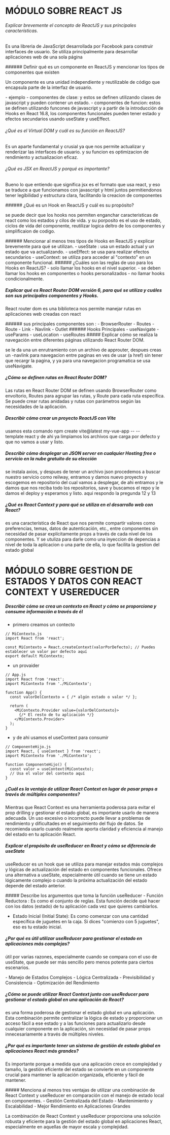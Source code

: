 # MÓDULO SOBRE REACT JS
###### Explicar brevemente el concepto de ReactJS y sus principales características.

<p> Es una libreria de JavaScript desarrollada por Facebook para construir interfaces de usuario. Se utiliza principalmente para desarrollar aplicaciones web de una sola página
</p>
###### Definir qué es un componente en ReactJS y mencionar los tipos de componentes que existen
<p>
 Un componente es una unidad independiente y reutilizable de código que encapsula parte de la interfaz de usuario.
</p>
- ejemplo
- componentes de clase: y estos se definen utilizando clases de javascript y pueden contener un estado.
- componentes de funcion: estos se definen utilizando funcones de javascript y a partir de la introducción de Hooks en React 16.8, los componentes funcionales pueden tener estado y efectos secundarios usando useState y useEffect.

###### ¿Qué es el Virtual DOM y cuál es su función en ReactJS?
<p>
Es un aparte fundamental y crusial ya que nos permite actualizar y renderizar las interfaces de usuario. y su funcion es optimizacion de rendimiento y actualizacion eficaz.
</p>

######  ¿Qué es JSX en ReactJS y porqué es importante?
<p>
Bueno lo que entiendo que significa jsx es el formato que usa react, y eso se traduce a que funcionamos con javascript y html juntos permitiendonos tener legibilidad y estructura clara, facilitando la creacion  de componentes
</p>
###### ¿Qué es un Hook en ReactJS y cuál es su propósito?
<p>
se puede decir que los hooks nos permiten enganchar  caracteristicas de react como los estados y cilos de vida. y su porposito es el uso de estado, ciclos de vida del componente, reutilizar logica deltro de los componentes y simplificaion de codigo.
</p>
###### Mencionar al menos tres tipos de Hooks en ReactJS y explicar brevemente para qué se utilizan. 
- useState : usa un estado actual y un estado que va actualizando.
- useEffect:  se usa  para realizar efectos secundarios 
- useContext: se utiliza para acceder al "contexto" en un componente funcional.
###### ¿Cuáles son las reglas de uso para los Hooks en   ReactJS?  
- solo llamar los hooks en el nivel superior.
- se deben llamar los hooks en componentes o hooks personalizados
- no llamar hooks condicionalmente.

#####  Explicar qué es React Router DOM versión 6, para qué se utiliza y cuáles son sus principales componentes y Hooks.
<p>
React router dom es una biblioteca nos permite manejar rutas en aplicaciones web creadas con react
</p>
###### sus principales componentes son :
- BrowserRouter
- Routes
- Route
- Link
- Navlink 
- Outlet
###### Hooks Principales
- useNavigate
- useParams
- useLocation
- useRoutes
#####  Explicar cómo se realiza la navegación entre diferentes páginas utilizando React Router DOM.
<p>
se le da una un enrutramiento con un archivo de approuter, despues creas un -navlink para navegacion entre paginas en ves de usar  (a href) sin  tener que recargr la pagina, y ya para una navegacion programatica se usa  useNavigate.
</p>

##### ¿Cómo se definen rutas en React Router DOM?
<p>
Las rutas en React Router DOM se definen usando BrowserRouter como envoltorio, Routes para agrupar las rutas, y Route para cada ruta específica. Se puede crear rutas anidadas y rutas con parámetros según las necesidades de la aplicación.
</p>

##### Describir cómo crear un proyecto ReactJS con Vite
<p>
usamos esta comando npm create vite@latest my-vue-app -- --template react y de ahi ya limpiamos los archivos que carga por defecto y que no vamos a usar y listo.
</p>

##### Describir cómo desplegar un JSON server en cualquier Hosting free o servicio en la nube gratuito de su elección
<p>
se instala axios, y despues de tener un archivo json procedemos a buscar nuestro servicio como reilway, entramos y damos nuevo proyecto y escogemos en repositorio del cual vamos a desplegar, de ahi entramos y le damos que nos reciba todo los repositorios, save y buscamos el repo  y le damos el deploy y esperamos y listo. aqui respondo la pregunda 12 y 13
</p>

##### ¿Qué es React Context y para qué se utiliza en el desarrollo web con React?
<p>
 es una característica de React que nos permite compartir valores como preferencias, temas, datos de autenticación, etc., entre componentes sin necesidad de pasar explícitamente props a través de cada nivel de los componentes. Y se utuliza para darle como una inyeccion de depencias a nivel de toda la aplicacion o una parte de ella, lo que facilita la gestion del estado global</p>

 # MÓDULO SOBRE GESTION DE ESTADOS Y DATOS CON REACT CONTEXT Y USEREDUCER 
##### Describir cómo se crea un contexto en React y cómo se proporciona y consume información a través de él
-  primero creamos un contecto 

```
// MiContexto.js
import React from 'react';

const MiContexto = React.createContext(valorPorDefecto); // Puedes establecer un valor por defecto aquí
export default MiContexto;

```
- un provaider

```
// App.js
import React from 'react';
import MiContexto from './MiContexto';

function App() {
  const valorDelContexto = { /* algún estado o valor */ };

  return (
    <MiContexto.Provider value={valorDelContexto}>
      {/* El resto de tu aplicación */}
    </MiContexto.Provider>
  );
}
```
- y de ahi usamos el useContext para consumir

```
// ComponenteHijo.js
import React, { useContext } from 'react';
import MiContexto from './MiContexto';

function ComponenteHijo() {
  const valor = useContext(MiContexto);
  // Usa el valor del contexto aquí
}
```
##### ¿Cuál es la ventaja de utilizar React Context en lugar de pasar props a través de múltiples componentes?
<p>
Mientras que React Context es una herramienta poderosa para evitar el prop drilling y gestionar el estado global, es importante usarlo de manera adecuada. Un uso excesivo o incorrecto puede llevar a problemas de rendimiento y dificultades en el seguimiento del flujo de datos. Se recomienda usarlo cuando realmente aporta claridad y eficiencia al manejo del estado en tu aplicación React.
</p>

##### Explicar el propósito de useReducer en React y cómo se diferencia de useState
<p>
useReducer es un hook  que se utiliza para manejar estados más complejos y lógicas de actualización del estado en componentes funcionales. Ofrece una alternativa a useState, especialmente útil cuando se tiene un estado lógicamente complejo o cuando la próxima actualización del estado depende del estado anterior.
</p>
##### Describe los argumentos que toma la función useReducer
- Función Reductora :  
Es como el conjunto de reglas. Esta función decide qué hacer con los datos (estado) de tu aplicación cada vez que quieres cambiarlos.

-  Estado Inicial (Initial State):
 Es como comenzar con una cantidad específica de juguetes en la caja. Si dices "comienzo con 5 juguetes", eso es tu estado inicial.

##### ¿Por qué es útil utilizar useReducer para gestionar el estado en aplicaciones más complejas?
<p>
útil por varias razones, especialmente cuando se compara con el uso de useState, que puede ser más sencillo pero menos potente para ciertos escenarios.
</p>
- Manejo de Estados Complejos
-  Lógica Centralizada
- Previsibilidad y Consistencia
- Optimización del Rendimiento

##### ¿Cómo se puede utilizar React Context junto con useReducer para gestionar el estado global en una aplicación de React?

<p>
es una forma poderosa de gestionar el estado global en una aplicación. Esta combinación permite centralizar la lógica de estado y proporcionar un acceso fácil a ese estado y a las funciones para actualizarlo desde cualquier componente en la aplicación, sin necesidad de pasar props innecesariamente a través de múltiples niveles.
</p>

##### ¿Por qué es importante tener un sistema de gestión de estado global en aplicaciones React más grandes?
<p>
 Es importante porque a  medida que una aplicación crece en complejidad y tamaño, la gestión eficiente del estado se convierte en un componente crucial para mantener la aplicación organizada, eficiente y fácil de mantener.
</p>
##### Menciona al menos tres ventajas de utilizar una combinación de React Context y useReducer en comparación con el manejo de  estado local en componentes.
- Gestión Centralizada del Estado
- Mantenimiento y Escalabilidad
- Mejor Rendimiento en Aplicaciones Grandes
<p>
La combinación de React Context y useReducer proporciona una solución robusta y eficiente para la gestión del estado global en aplicaciones React, especialmente en aquellas de mayor escala y complejidad.
</p>


